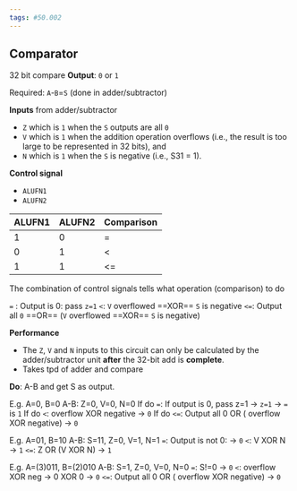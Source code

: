 ```yaml
---
tags: #50.002
---
```

## Comparator
32 bit compare
**Output**: `0` or `1`

Required:
`A`-`B`=`S` (done in adder/subtractor)

**Inputs** from adder/subtractor
-   `Z` which is `1` when the `S` outputs are all `0`
-   `V` which is `1` when the addition operation overflows (i.e., the result is too large to be represented in 32 bits), and
-   `N` which is `1` when the `S` is negative (i.e., S31 = 1).

**Control signal**
- `ALUFN1`
- `ALUFN2`

| ALUFN1 | ALUFN2 | Comparison |
| ------ | ------ | ---------- |
| 1      | 0      | =          |
| 0      | 1      | <          |
| 1      | 1      | <=           |

The combination of control signals tells what operation (comparison) to do

`=` : Output is 0: pass `z=1` 
`<`: `V` overflowed ==XOR== `S` is negative
`<=`: Output all `0` ==OR== (`V` overflowed ==XOR== `S` is negative)

**Performance**
-   The `Z`, `V` and `N` inputs to this circuit can only be calculated by the adder/subtractor unit **after** the 32-bit add is **complete**.
- Takes tpd of adder and compare

**Do**: A-B and get S as output.


E.g. A=0, B=0
A-B: Z=0, V=0, N=0
If do `=`: If output is 0, pass z=1 -> `z=1` -> `=` is `1`
If do `<`: overflow XOR negative -> `0`
If do `<=`: Output all 0 OR ( overflow XOR negative) -> `0`

E.g. A=01, B=10
A-B: S=11, Z=0, V=1, N=1
`=`: Output is not 0: -> `0`
`<`: V XOR N -> `1`
`<=`: Z OR (V XOR N) -> `1`

E.g. A=(3)011, B=(2)010
A-B: S=1, Z=0, V=0, N=0
`=`: S!=0 -> `0`
`<`: overflow XOR neg -> 0 XOR 0 -> `0`
`<=`: Output all 0 OR ( overflow XOR negative) -> `0`
